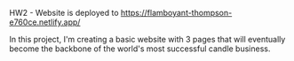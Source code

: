 HW2 - Website is deployed to https://flamboyant-thompson-e760ce.netlify.app/

In this project, I'm creating a basic website with 3 pages that will eventually become the backbone of the world's most successful candle business. 
